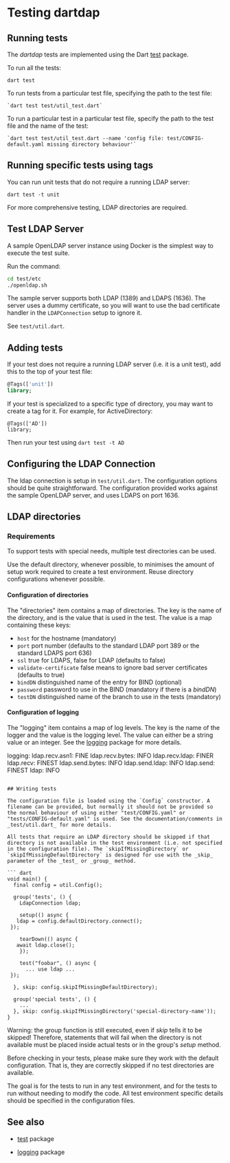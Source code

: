 # Testing dartdap

## Running tests

The _dartdap_ tests are implemented using the Dart
[test](https://pub.dev/packages/test) package.

To run all the tests:

    dart test

To run tests from a particular test file, specifying the path to the
test file:

    `dart test test/util_test.dart`

To run a particular test in a particular test file, specify the path
to the test file and the name of the test:

    `dart test test/util_test.dart --name 'config file: test/CONFIG-default.yaml missing directory behaviour'`

## Running specific tests using tags

You can run unit tests that do not require a running LDAP server:

`dart test -t unit`

For more comprehensive testing, LDAP directories are required.

## Test LDAP Server

A sample OpenLDAP
server instance using Docker is the simplest way to execute the test suite.

Run the command:

```bash
cd test/etc
./openldap.sh
```

The sample server supports both LDAP (1389) and LDAPS (1636). The server uses a dummy certificate, so
you will want to use the bad certificate  handler in the `LDAPConnection` setup to ignore it.

See `test/util.dart`.

## Adding tests

If  your test does not require a running LDAP server (i.e. it is a unit test), add this to the top of your
test file:

```dart
@Tags(['unit'])
library;
```

If your test is specialized to a specific type of directory, you may want to create a tag for it. For example,
for ActiveDirectory:

```
@Tags(['AD'])
library;
```

Then run your test using  `dart test -t AD`

## Configuring the LDAP Connection

The ldap connection is setup in `test/util.dart`.  The configuration options should be quite straightforward. The configuration provided
works against the sample OpenLDAP server, and uses LDAPS on port 1636.

## LDAP directories

### Requirements

To support tests with special needs, multiple test directories can be
used.

Use the default directory, whenever possible, to minimises the amount
of setup work required to create a test environment. Reuse directory
configurations whenever possible.

#### Configuration of directories

The "directories" item contains a map of directories. The key is the name of the directory, and is the value
that is used in the test. The value is a map containing these keys:

- `host` for the hostname (mandatory)
- `port` port number (defaults to the standard LDAP port 389 or the standard LDAPS port 636)
- `ssl` true for LDAPS, false for LDAP (defaults to false)
- `validate-certificate` false means to ignore bad server certificates (defaults to true)
- `bindDN` distinguished name of the entry for BIND (optional)
- `password` password to use in the BIND (mandatory if there is a _bindDN_)
- `testDN` distinguished name of the branch to use in the tests (mandatory)

#### Configuration of logging

The "logging" item contains a map of log levels. The key is the name
of the logger and the value is the logging level. The value can either
be a string value or an integer. See the
[logging](https://pub.dev/packages/logging) package for more details.

logging:
  ldap.recv.asn1: FINE
  ldap.recv.bytes: INFO
  ldap.recv.ldap: FINER
  ldap.recv: FINEST
  ldap.send.bytes: INFO
  ldap.send.ldap: INFO
  ldap.send: FINEST
  ldap: INFO

```

## Writing tests

The configuration file is loaded using the `Config` constructor. A
filename can be provided, but normally it should not be provided so
the normal behaviour of using either "test/CONFIG.yaml" or
"tests/CONFIG-default.yaml" is used. See the documentation/comments in
_test/util.dart_ for more details.

All tests that require an LDAP directory should be skipped if that
directory is not available in the test environment (i.e. not specified
in the configuration file). The `skipIfMissingDirectory` or
`skipIfMissingDefaultDirectory` is designed for use with the _skip_
parameter of the _test_ or _group_ method.

``` dart
void main() {
  final config = util.Config();

  group('tests', () {
    LdapConnection ldap;

    setup(() async {
   ldap = config.defaultDirectory.connect();
 });

    tearDown(() async {
   await ldap.close();
    });

    test("foobar", () async {
      ... use ldap ...
 });

  }, skip: config.skipIfMissingDefaultDirectory);

  group('special tests', () {
    ...
  }, skip: config.skipIfMissingDirectory('special-directory-name'));
}
```

Warning: the group function is still executed, even if _skip_ tells it
to be skipped! Therefore, statements that will fail when the directory
is not available must be placed inside actual tests or in the group's
_setup_ method.

Before checking in your tests, please make sure they work with the
default configuration. That is, they are correctly skipped if no test
directories are available.

The goal is for the tests to run in any test environment, and for the
tests to run without needing to modify the code. All test environment
specific details should be specified in the configuration files.

## See also

- [test](https://pub.dartlang.org/packages/test) package

- [logging](https://pub.dev/packages/logging) package
